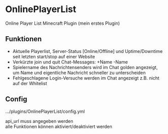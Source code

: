 # OnlinePlayerList
<p>Online Player List Minecraft Plugin (mein erstes Plugin)</p>

<h2>Funktionen</h2>
<ul>
<li>Aktuelle Playerlist, Server-Status [Online/Offline] und Uptime/Downtime seit letzten start/stop auf einer Website</li>
<li>Verkürzte join und quit Chat-Messages: +Name -Name</li>
<li>Spielername des Nachrichtensenders wird im Chat golden angezeigt, um Name und eigentliche Nachricht schneller zu unterscheiden </li>
<li>Fehlgeschlagene Login-Versuche werden im Chat angezeigt z.B. nicht auf der Whitelist</li>
</ul>

<h2>Config</h2
<p>.../plugins/OnlinePlayerList/config.yml</p>
<p>api_url muss angegeben werden <br>
alle Funktionen können aktiviert/deaktiviert werden</p>
